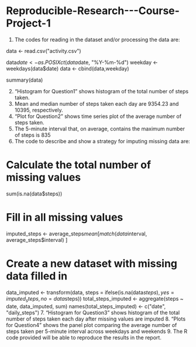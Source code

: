 # Reproducible-Research---Course-Project-1

1.	The codes for reading in the dataset and/or processing the data are:

data <- read.csv("activity.csv")

data$date <- as.POSIXct(data$date, "%Y-%m-%d")
weekday <- weekdays(data$date)
data <- cbind(data,weekday)

summary(data)

2.	“Histogram for Question1” shows histogram of the total number of steps taken.
3.	Mean and median number of steps taken each day are 9354.23 and 10395, respectively.
4.	“Plot for Question2” shows time series plot of the average number of steps taken.
5.	The 5-minute interval that, on average, contains the maximum number of steps is 835
6.	The code to describe and show a strategy for imputing missing data are:
# Calculate the total number of missing values
sum(is.na(data$steps))

# Fill in all missing values
imputed_steps <- average_steps$mean[
                      match(data$interval,
                            average_steps$interval)
                      ]

# Create a new dataset with missing data filled in
data_imputed <- transform(data, steps = ifelse(is.na(data$steps), yes = imputed_steps, no = data$steps))
total_steps_imputed <- aggregate(steps ~ date, data_imputed, sum)
names(total_steps_imputed) <- c("date", "daily_steps")
7.	“Histogram for Question3” shows histogram of the total number of steps taken each day after missing values are imputed
8.	“Plots for Question4” shows the panel plot comparing the average number of steps taken per 5-minute interval across weekdays and weekends
9.	The R code provided will be able to reproduce the results in the report. 

